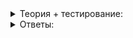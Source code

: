 <details>
<summary>Теория + тестирование:</summary>

# Глобальное пространство имён и std

До подробного изучения пространств имён мы добрались только в этой теме. Но некоторые пространства вы постоянно использовали и раньше. С одним из них вы знакомы с первых шагов в C++ — с момента, когда вы написали строку  `using namespace std;`. Это пространство стандартной библиотеки  `std`. Другое объемлет всё, что есть в вашей программе. Оно называется глобальным. Разберём эти пространства имён.

### Пространство имён  `std`

Сказать, что пространство  `std`  содержит всё, что есть в стандартной библиотеке, будет преувеличением, потому что некоторые вещи вынужденно в него не входят и доступны глобально.

----------

Вы можете сами догадаться, что из этого не является именем в  `std`:

-   `vector`
    
-   `return`
    
-   `assert`
    
-   `find`
    

В  `std`  находятся многие имена, с которыми вы имели дело. Например:

-   контейнеры —  `std::vector`,  `std::map`,  `std::list`,  `std::set`,  `std::string`;
-   алгоритмы —  `std::find`,  `std::find_if`,  `std::upper_bound`,  `std::reverse`,  `std::max`;
-   потоки и манипуляторы —  `std::cin`,  `std::cout`,  `std::endl`;
-   математические функции —  `std::log`,  `std::sin`,  `std::atan`;
-   многопоточность —  `std::mutex`,  `std::lock_guard`,  `std::future`;
-   вспомогательные функции —  `std::move`,  `std::exchange`,  `std::swap`.

Некоторые имена стандартной библиотеки могут стать доступны в глобальном пространстве имён, то есть без префикса  `std::`. Так исторически сложилось. Какие конкретно имена будут видны без префикса, стандартом не регламентировано и зависит от используемой вами стандартной библиотеки.

Из-за этого при разработке поисковой системы вы могли столкнуться со следующей проблемой. Взгляните на программу, которая сортирует документы по убыванию рейтинга и релевантности:

```cpp
#include <algorithm>
#include <cstdlib>
#include <iostream>
#include <vector>

struct Document {
    int id = 0;
    double relevance = 0.0;
    int rating = 0;
};

// Сортирует документы по релевантности и рейтингу
void SortDocuments(std::vector<Document>& docs) {
    std::sort(docs.begin(), docs.end(), 
        [](const Document& lhs, const Document& rhs){
            if (abs(lhs.relevance - rhs.relevance) < 1e-6) {
                // релевантности примерно равны, упорядочиваем документы по рейтину
                return lhs.rating > rhs.rating;
            } else {
                return lhs.relevance > rhs.relevance;
            }
        });
}

int main() {
    std::vector<Document> docs{ {1, 0.3, 3}, {2, 0.2, 5} };
    SortDocuments(docs);
    for (const auto& doc : docs) {
        std::cout << doc.id << ',';
    }
}

```

----------

Что выведет эта программа?

-   `1,2,`
    
-   `2,1,`
    
-   Результат зависит от компилятора
    

----------

На первый взгляд кажется, что программа должна вывести сначала документ с id=1 и релевантностью 0,3, а потом документ с id=2 релевантностью 0,2. Если программу скомпилировать, используя Visual C++, так и произойдёт. А с компилятором gcc программа выведет документы в противоположном порядке. Дело в том, что в gcc в заголовочных файлах стандартной библиотеки функция  `abs`  объявлена примерно так:

```cpp
// Версии функции abs в глобальном пространстве имён называются по-разному,
// так же, как это реализовано в C
int abs(int);
float fabsf(float);
double fabs(double);

namespace std {
// C++ поддерживает перегрузку функций, поэтому внутри namespace std
// есть функции с одинаковым именем, но разными типами аргументов

float fabsf(float);
float fabs(float);
double fabs(double);

int abs(int x);
float abs(float x);
double abs(double);

}  // namespace std

```

В gcc глобальное пространство имён содержит только одну функцию  `abs`, которая принимает и возвращает  `int`. Теперь взглянем ещё раз на сортировку документов:

```cpp
std::sort(docs.begin(), docs.end(), 
    [](const Document& lhs, const Document& rhs) {
        if (abs(lhs.relevance - rhs.relevance) < 1e-6) {
            // релевантность примерно равна, упорядочиваем документы по рейтину
            return lhs.rating > rhs.rating;
        } else {
            return lhs.relevance > rhs.relevance;
        }
    });

```

В программе отсутствует директива  `using namespace std;`. Поэтому по короткому имени  `abs`  компилятор gcc находит только функцию, принимающую  `int`. Разность релевантностей документов, равная 0.1 или -0.1, преобразуется из  `double`  в  `int`  и становится равной нулю. В результате  `abs`  возвращает 0, и компаратор сравнивает рейтинг документов. Документ с меньшей релевантностью, но более высоким рейтингом поднимается наверх.

Visual C++ в стандартной библиотеке в глобальном пространстве имён объявляет функции  `abs`, принимающие как целые числа, так и числа с плавающей запятой:

```cpp
namespace std {
    // Здесь то же, что и в gcc
} 

float fabsf(float);
float fabs(float);
double fabs(double);

int abs(int);
inline float abs(float x) { return fabsf(x); }
inline double abs(double x) { return fabs(x); }

```

Чтобы программа везде работала одинаково, нужно в компараторе вызвать  `std::abs`  явно, либо использовать  `using namespace std`. Во втором случае перегруженные версии  `std::abs`  станут видны в глобальном пространстве имён, и gcc между  `abs(int)`  и  `std::abs(double)`  выберет  `std::abs(double)`  как более подходящий под аргумент  `double`.

```cpp
namespace std {

int abs(int);
float abs(float);
double abs(double);

float fabs(float);
double fabsl(double);

}  // namespace std

// В языке C нет перегрузки функций, поэтому версии функции abs, 
// работающие с разными типами, имеют разные имена
int abs(int);
float fabs(float);
double fabsl(double);

```

В теме о многофайловых проектах мы договорились не писать  `using namespace std`  в h-файлах. Писать его в cpp-файлах или нет — дело вкуса. Нужно понимать, что при использовании  `using namespace std`  могут возникать конфликты между именами стандартной библиотеки и именами вашей программы. Кроме того, стандартная библиотека расширяется с принятием нового стандарта, что происходит примерно раз в 3 года. Это может добавить новые имена, которые вы не учитывали при написании своей программы.

В задачах и проектах курса вы можете смело использовать  `using namespace std`  в cpp-файлах. Здесь принят стиль, согласно которому функции и классы называются с большой буквы, а значит, с именами  `std`  они конфликтовать не будут.

### Глобальное пространство имён

Ещё одно пространство имён, которое мы используем, не задумываясь — глобальное. Если функция или класс не помещены ни в какой  `namespace`, говорят, что они расположены в глобальном пространстве. Например, в нём должна находиться функция  `main`  любой программы. В нём же были все классы и функции, которые вы писали до того, как узнали о  `namespace`. В него попадают все имена из  `std`, если написать  `using namespace std;`  в начале файла.

К имени из глобального пространства можно гарантированно получить доступ, написав перед ним два двоеточия  `::`.

Когда отправляете письмо, вы всегда пишете полный адрес. Например: Россия, Москва, улица Лесная, дом 55. Даже если в вашем городе есть гостиница «‎Россия»‎, почтальону не придёт в голову искать нужный адрес в ней. Но C++ в случае конфликта всегда будет выбирать наиболее близкое при поиске имя, предпочитая его глобальному. Рассмотрим пример:

```cpp
#include <iostream>
using namespace std;

class Street;

namespace neverhood { // Пространство имён "Небывальщина"
Street& MoonStreet();
}

namespace highland {   // Пространство имён "Плоскогорье"
namespace neverhood {} // Пространство имён "Небывальщина"

Street& GoToNeverhood() {
    return neverhood::MoonStreet();
}
}  // namespace highland

```

Такая программа не скомпилируется, потому что имя  `highland::neverhood`  закроет глобальное имя  `neverhood`  при поиске в функции  `GoToNeverhood`. Получить доступ к правильному  `neverhood`  можно, явно указав, что имя глобальное:  `::neverhood::MoonStreet()`. Это равносильно написанию полного адреса на конверте.

----------

Посмотрите на пример:

```cpp
#include <string>

using namespace std;

template <typename T>
string Bark(T barker);

namespace pet {
class Dog {
public:
    class Barker {};
};

class Kitty {
public:
    class Meower {};
};
}  // namespace pet

using pet::Kitty;

int main() {
    Bark(::pet::Dog::Barker());
    Bark(::pet::Kitty::Meower());
}

```

Какие из следующих имён окажутся в глобальном пространстве имён, то есть будут доступны при обращении через два двоеточия?

-   Dog
    
-   Kitty
    
-   pet
    
-   Bark
    
-   Barker
    
-   main
    
-   string
    

На этом изучение пространств имён в рамках этого курса почти завершено. В следующем уроке вас ждут рекомендации, которых следует придерживаться при решении задач курса и разработке других программ на C++.
</details>

<details>
<summary>Ответы:</summary>

# Ответы на задания

Вы можете сами догадаться, что из этого не является именем в  `std`:

-   **(-)**  `vector`

> Квалифицированное имя  `std::vector`.

-   **(+)**  `return`

> Это не имя, а ключевое слово.

-   **(+)**  `assert`

> Это не имя, а название макроса. На этапе препроцессирования макросы изменяют исходный код программы. Это происходит ещё до того, как за работу возьмётся компилятор.

-   **(-)**  `find`

> Квалифицированное имя  `std::find`.

----------

Что выведет эта программа?

-   **(-)**  `1,2,`
    
-   **(-)**  `2,1,`
    
-   **(+)**  Результат зависит от компилятора
    

----------

Посмотрите на пример:

```cpp
#include <string>

using namespace std;

template <typename T>
string Bark(T barker);

namespace pet {
class Dog {
public:
    class Barker {};
};

class Kitty {
public:
    class Meower {};
};
}  // namespace pet

using pet::Kitty;

int main() {
    Bark(::pet::Dog::Barker());
    Bark(::pet::Kitty::Meower());
}

```

Какие из следующих имён окажутся в глобальном пространстве имён, то есть будут доступны при обращении через два двоеточия?

-   **(-)**  Dog
    
-   **(+)**  Kitty
    
-   **(+)**  pet
    
-   **(+)**  Bark
    
-   **(-)**  Barker
    
-   **(+)**  main
    
-   **(+)**  string

</details>
